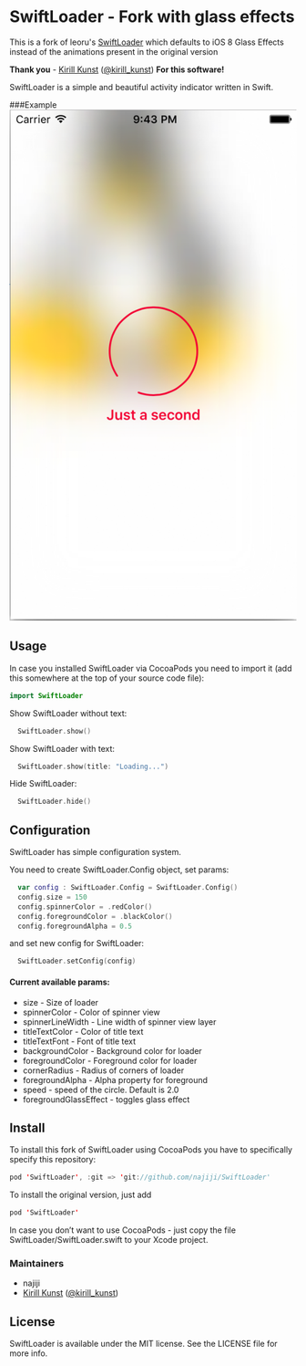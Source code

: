 # SwiftLoader - Fork with glass effects

This is a fork of leoru's [SwiftLoader](https://github.com/leoru/SwiftLoader) which defaults to iOS 8 Glass Effects instead of the animations present in the original version


**Thank you** - [Kirill Kunst](https://github.com/leoru) ([@kirill_kunst](https://twitter.com/kirill_kunst)) **For this software!**


SwiftLoader is a simple and beautiful activity indicator written in Swift.

###Example
<img src="https://raw.githubusercontent.com/najiji/SwiftLoader/master/images/screen.png">


## Usage

In case you installed SwiftLoader via CocoaPods you need to import it (add this somewhere at the top of your source code file):
```swift
import SwiftLoader
```

Show SwiftLoader without text:
```swift
  SwiftLoader.show()
```

Show SwiftLoader with text: 
```swift
  SwiftLoader.show(title: "Loading...")
```

Hide SwiftLoader:
```swift
  SwiftLoader.hide()
```

## Configuration
SwiftLoader has simple configuration system.

You need to create SwiftLoader.Config object, set params:
```swift
  var config : SwiftLoader.Config = SwiftLoader.Config()
  config.size = 150
  config.spinnerColor = .redColor()
  config.foregroundColor = .blackColor()
  config.foregroundAlpha = 0.5
```
and set new config for SwiftLoader:
```swift
  SwiftLoader.setConfig(config)
```

#### Current available params:

* size - Size of loader
* spinnerColor - Color of spinner view
* spinnerLineWidth - Line width of spinner view layer
* titleTextColor - Color of title text
* titleTextFont - Font of title text
* backgroundColor - Background color for loader
* foregroundColor - Foreground color for loader
* cornerRadius - Radius of corners of loader
* foregroundAlpha - Alpha property for foreground
* speed - speed of the circle. Default is 2.0
* foregroundGlassEffect - toggles glass effect


## Install
To install this fork of SwiftLoader using CocoaPods you have to specifically specify this repository:

```swift
pod 'SwiftLoader', :git => 'git://github.com/najiji/SwiftLoader'
```

To install the original version, just add 

```swift
pod 'SwiftLoader'
```

In case you don’t want to use CocoaPods - just copy the file SwiftLoader/SwiftLoader.swift to your Xcode project.

### Maintainers
- najiji
- [Kirill Kunst](https://github.com/leoru) ([@kirill_kunst](https://twitter.com/kirill_kunst))

## License

SwiftLoader is available under the MIT license. See the LICENSE file for more info.
